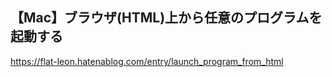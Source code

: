 ## 【Mac】ブラウザ(HTML)上から任意のプログラムを起動する

https://flat-leon.hatenablog.com/entry/launch_program_from_html
